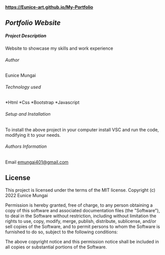#### https://Eunice-art.github.io/My-Portfolio
## *Portfolio Website*

##### *Project Description*
<p> Website to showcase my skills and work experience<p>

###### *Author*
<p> Eunice Mungai<p>

###### *Technology used*
   *Html
   *Css
   *Bootstrap
   *Javascript

###### *Setup and Installation*
To install the above project in your computer install VSC and run the code, modifying it to your needs. 

###### *Authors Information*
Email emungai401@gmail.com

## License
This project is licensed under the terms of the MIT license. Copyright (c) 2022 Eunice Mungai

Permission is hereby granted, free of charge, to any person obtaining a copy of this software and associated documentation files (the "Software"), to deal in the Software without restriction, including without limitation the rights to use, copy, modify, merge, publish, distribute, sublicense, and/or sell copies of the Software, and to permit persons to whom the Software is furnished to do so, subject to the following conditions:

The above copyright notice and this permission notice shall be included in all copies or substantial portions of the Software.